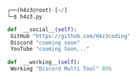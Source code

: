 <!-- <p align=center><img width=90% src="banner.gif"></img></p> -->
















```python
┌──(h4z3@root)-[~/]
└─$ h4z3.py

def  __social__(self):
 GitHub "https://github.com/H4z3coding"
 Discord "cooming soon"
 YouTube "cooming Soon..."
  
def  __working__(self):
 Working "Discord Multi Tool" 85%
```

